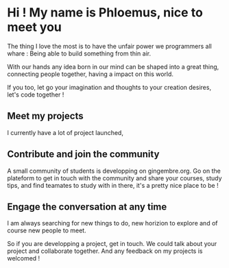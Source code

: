 # Hi ! My name is Phloemus, nice to meet you  

The thing I love the most is to have the unfair power we programmers all whare : 
Being able to build something from thin air.

With our hands any idea born in our mind can be shaped into a great thing, connecting 
people together, having a impact on this world.

If you too, let go your imagination and thoughts to your creation desires, let's code 
together !

## Meet my projects 

I currently have a lot of project launched, 

## Contribute and join the community

A small community of students is developping on gingembre.org. Go on the 
plateform to get in touch with the community and share your courses, study tips,
and find teamates to study with in there, it's a pretty nice place to be !

## Engage the conversation at any time

I am always searching for new things to do, new horizion to explore and 
of course new people to meet. 

So if you are developping a project, get in touch. We could talk about your
project and collaborate together. And any feedback on my projects is welcomed !


